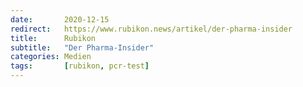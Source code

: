 ```yaml
---
date:       2020-12-15
redirect:   https://www.rubikon.news/artikel/der-pharma-insider
title:      Rubikon
subtitle:   "Der Pharma-Insider"
categories: Medien
tags:       [rubikon, pcr-test]
---
```


